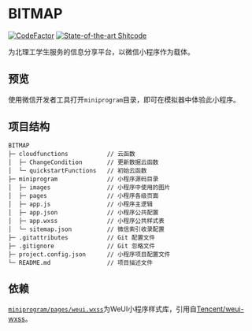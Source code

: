 # BITMAP
[![CodeFactor](https://www.codefactor.io/repository/github/bit-bitmap/bitmap/badge)](https://www.codefactor.io/repository/github/bit-bitmap/bitmap)
[![State-of-the-art Shitcode](https://img.shields.io/static/v1?label=State-of-the-art&message=Shitcode&color=7B5804)](https://github.com/trekhleb/state-of-the-art-shitcode)

为北理工学生服务的信息分享平台，以微信小程序作为载体。

## 预览
使用微信开发者工具打开`miniprogram`目录，即可在模拟器中体验此小程序。

## 项目结构
```
BITMAP
├─ cloudfunctions           // 云函数
│  ├─ ChangeCondition       // 更新数据云函数
│  └─ quickstartFunctions   // 初始云函数
├─ miniprogram              // 小程序源码目录
│  ├─ images                // 小程序中使用的图片
│  ├─ pages                 // 小程序各级页面
│  ├─ app.js                // 小程序主逻辑
│  ├─ app.json              // 小程序公共配置
│  ├─ app.wxss              // 小程序公共样式表
│  └─ sitemap.json          // 微信索引收录配置
├─ .gitattributes           // Git 配置文件
├─ .gitignore               // Git 忽略文件
├─ project.config.json      // 小程序项目配置文件
└─ README.md                // 项目描述文件
```

## 依赖
[`miniprogram/pages/weui.wxss`](https://github.com/bit-bitmap/BITMAP/blob/main/miniprogram/pages/weui.wxss)为WeUI小程序样式库，引用自[Tencent/weui-wxss](https://github.com/Tencent/weui-wxss/)。
